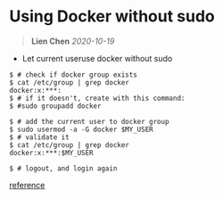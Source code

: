 # Using Docker without sudo
> **Lien Chen** *2020-10-19*

* Let current useruse docker without sudo

```shell
$ # check if docker group exists
$ cat /etc/group | grep docker
docker:x:***:
$ # if it doesn't, create with this command:
$ #sudo groupadd docker

$ # add the current user to docker group
$ sudo usermod -a -G docker $MY_USER
$ # validate it
$ cat /etc/group | grep docker
docker:x:***:$MY_USER

$ # logout, and login again
```

[reference](https://dev.to/nabbisen/docker-without-sudo-34ci)